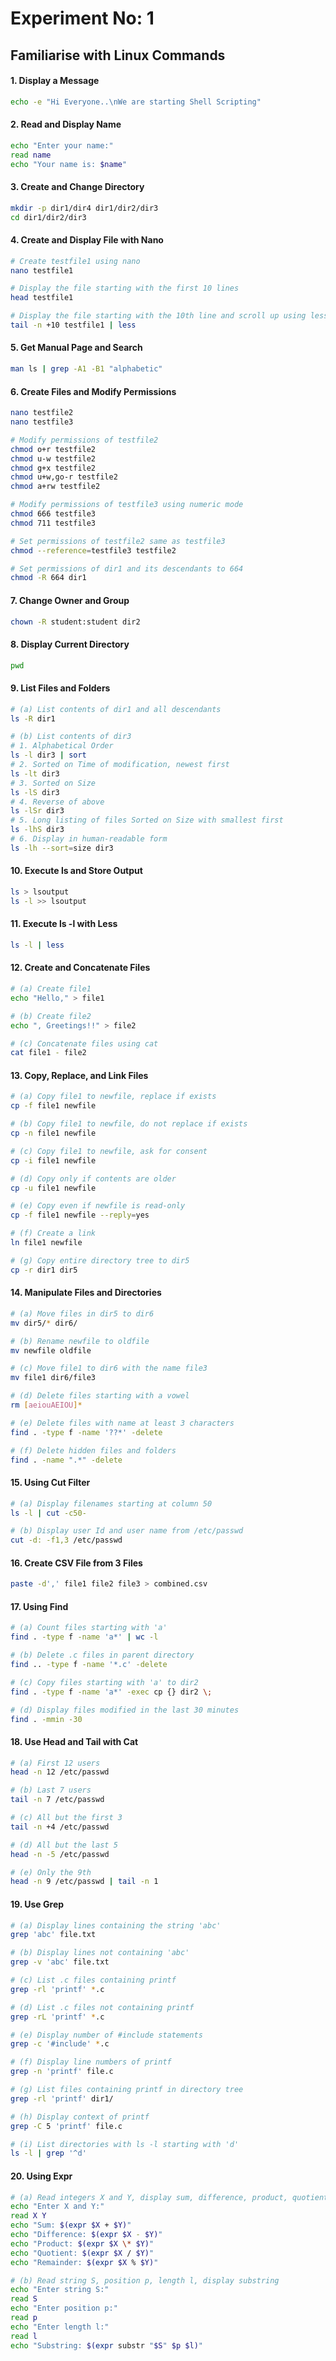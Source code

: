# Experiment No: 1

## Familiarise with Linux Commands

#### 1. Display a Message

```bash
echo -e "Hi Everyone..\nWe are starting Shell Scripting"
```

#### 2. Read and Display Name

```bash
echo "Enter your name:"
read name
echo "Your name is: $name"
```

#### 3. Create and Change Directory

```bash
mkdir -p dir1/dir4 dir1/dir2/dir3
cd dir1/dir2/dir3
```

#### 4. Create and Display File with Nano

```bash
# Create testfile1 using nano
nano testfile1

# Display the file starting with the first 10 lines
head testfile1

# Display the file starting with the 10th line and scroll up using less
tail -n +10 testfile1 | less
```

#### 5. Get Manual Page and Search

```bash
man ls | grep -A1 -B1 "alphabetic"
```

#### 6. Create Files and Modify Permissions

```bash
nano testfile2
nano testfile3

# Modify permissions of testfile2
chmod o+r testfile2
chmod u-w testfile2
chmod g+x testfile2
chmod u+w,go-r testfile2
chmod a+rw testfile2

# Modify permissions of testfile3 using numeric mode
chmod 666 testfile3
chmod 711 testfile3

# Set permissions of testfile2 same as testfile3
chmod --reference=testfile3 testfile2

# Set permissions of dir1 and its descendants to 664
chmod -R 664 dir1
```

#### 7. Change Owner and Group

```bash
chown -R student:student dir2
```

#### 8. Display Current Directory

```bash
pwd
```

#### 9. List Files and Folders

```bash
# (a) List contents of dir1 and all descendants
ls -R dir1

# (b) List contents of dir3
# 1. Alphabetical Order
ls -l dir3 | sort
# 2. Sorted on Time of modification, newest first
ls -lt dir3
# 3. Sorted on Size
ls -lS dir3
# 4. Reverse of above
ls -lSr dir3
# 5. Long listing of files Sorted on Size with smallest first
ls -lhS dir3
# 6. Display in human-readable form
ls -lh --sort=size dir3
```

#### 10. Execute ls and Store Output

```bash
ls > lsoutput
ls -l >> lsoutput
```

#### 11. Execute ls -l with Less

```bash
ls -l | less
```

#### 12. Create and Concatenate Files

```bash
# (a) Create file1
echo "Hello," > file1

# (b) Create file2
echo ", Greetings!!" > file2

# (c) Concatenate files using cat
cat file1 - file2
```

#### 13. Copy, Replace, and Link Files

```bash
# (a) Copy file1 to newfile, replace if exists
cp -f file1 newfile

# (b) Copy file1 to newfile, do not replace if exists
cp -n file1 newfile

# (c) Copy file1 to newfile, ask for consent
cp -i file1 newfile

# (d) Copy only if contents are older
cp -u file1 newfile

# (e) Copy even if newfile is read-only
cp -f file1 newfile --reply=yes

# (f) Create a link
ln file1 newfile

# (g) Copy entire directory tree to dir5
cp -r dir1 dir5
```

#### 14. Manipulate Files and Directories

```bash
# (a) Move files in dir5 to dir6
mv dir5/* dir6/

# (b) Rename newfile to oldfile
mv newfile oldfile

# (c) Move file1 to dir6 with the name file3
mv file1 dir6/file3

# (d) Delete files starting with a vowel
rm [aeiouAEIOU]*

# (e) Delete files with name at least 3 characters
find . -type f -name '??*' -delete

# (f) Delete hidden files and folders
find . -name ".*" -delete
```

#### 15. Using Cut Filter

```bash
# (a) Display filenames starting at column 50
ls -l | cut -c50-

# (b) Display user Id and user name from /etc/passwd
cut -d: -f1,3 /etc/passwd
```

#### 16. Create CSV File from 3 Files

```bash
paste -d',' file1 file2 file3 > combined.csv
```

#### 17. Using Find

```bash
# (a) Count files starting with 'a'
find . -type f -name 'a*' | wc -l

# (b) Delete .c files in parent directory
find .. -type f -name '*.c' -delete

# (c) Copy files starting with 'a' to dir2
find . -type f -name 'a*' -exec cp {} dir2 \;

# (d) Display files modified in the last 30 minutes
find . -mmin -30
```

#### 18. Use Head and Tail with Cat

```bash
# (a) First 12 users
head -n 12 /etc/passwd

# (b) Last 7 users
tail -n 7 /etc/passwd

# (c) All but the first 3
tail -n +4 /etc/passwd

# (d) All but the last 5
head -n -5 /etc/passwd

# (e) Only the 9th
head -n 9 /etc/passwd | tail -n 1
```

#### 19. Use Grep

```bash
# (a) Display lines containing the string 'abc'
grep 'abc' file.txt

# (b) Display lines not containing 'abc'
grep -v 'abc' file.txt

# (c) List .c files containing printf
grep -rl 'printf' *.c

# (d) List .c files not containing printf
grep -rL 'printf' *.c

# (e) Display number of #include statements
grep -c '#include' *.c

# (f) Display line numbers of printf
grep -n 'printf' file.c

# (g) List files containing printf in directory tree
grep -rl 'printf' dir1/

# (h) Display context of printf
grep -C 5 'printf' file.c

# (i) List directories with ls -l starting with 'd'
ls -l | grep '^d'
```
#### 20. Using Expr 
```bash
# (a) Read integers X and Y, display sum, difference, product, quotient, remainder
echo "Enter X and Y:"
read X Y
echo "Sum: $(expr $X + $Y)"
echo "Difference: $(expr $X - $Y)"
echo "Product: $(expr $X \* $Y)"
echo "Quotient: $(expr $X / $Y)"
echo "Remainder: $(expr $X % $Y)"

# (b) Read string S, position p, length l, display substring
echo "Enter string S:"
read S
echo "Enter position p:"
read p
echo "Enter length l:"
read l
echo "Substring: $(expr substr "$S" $p $l)"
```
